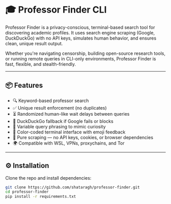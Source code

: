# 🎓 Professor Finder CLI

Professor Finder is a privacy-conscious, terminal-based search tool for discovering academic profiles. It uses search engine scraping (Google, DuckDuckGo) with no API keys, simulates human behavior, and ensures clean, unique result output.

Whether you're navigating censorship, building open-source research tools, or running remote queries in CLI-only environments, Professor Finder is fast, flexible, and stealth-friendly.

---

## 📦 Features

- 🔍 Keyword-based professor search
- ✅ Unique result enforcement (no duplicates)
- ⏳ Randomized human-like wait delays between queries
- 🔄 DuckDuckGo fallback if Google fails or blocks
- 🧠 Variable query phrasing to mimic curiosity
- 🎨 Color-coded terminal interface with emoji feedback
- 🔐 Pure scraping — no API keys, cookies, or browser dependencies
- 🌍 Compatible with WSL, VPNs, proxychains, and Tor

---

## ⚙️ Installation

Clone the repo and install dependencies:

```bash
git clone https://github.com/shataragh/professor-finder.git
cd professor-finder
pip install -r requirements.txt
